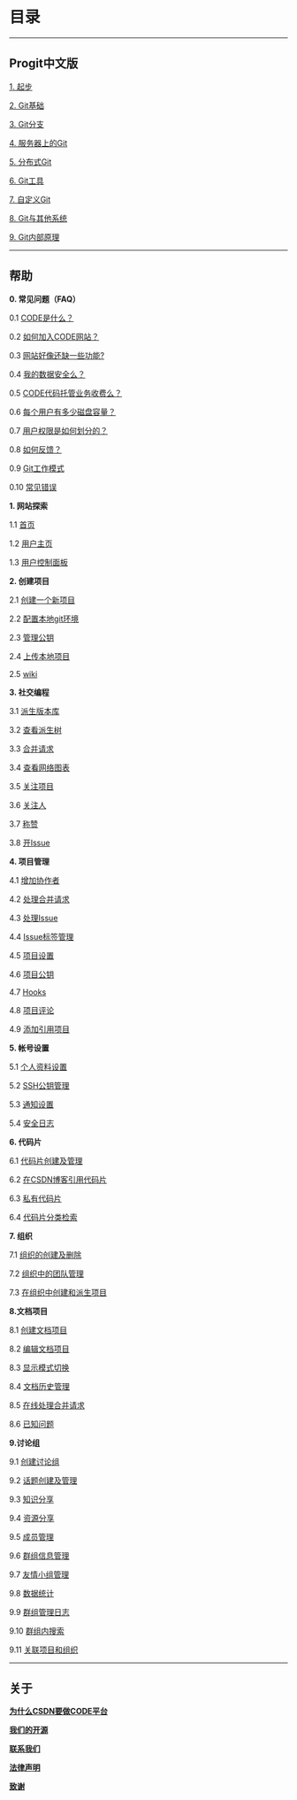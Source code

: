 # **目录**

----------

## **Progit中文版**
[1. 起步](/help/CSDN_Code/progit/zh/01-introduction/01-chapter1)

[2. Git基础](/help/CSDN_Code/progit/zh/02-git-basics/01-chapter2)

[3. Git分支](/help/CSDN_Code/progit/zh/03-git-branching/01-chapter3)

[4. 服务器上的Git](/help/CSDN_Code/progit/zh/04-git-server/01-chapter4)

[5. 分布式Git](/help/CSDN_Code/progit/zh/05-distributed-git/01-chapter5)

[6. Git工具](/help/CSDN_Code/progit/zh/06-git-tools/01-chapter6)

[7. 自定义Git](/help/CSDN_Code/progit/zh/07-customizing-git/01-chapter7)

[8. Git与其他系统](/help/CSDN_Code/progit/zh/08-git-and-other-scms/01-chapter8)

[9. Git内部原理](/help/CSDN_Code/progit/zh/09-git-internals/01-chapter9)

----------

## **帮助**

**0. 常见问题（FAQ）**

0.1 [CODE是什么？](/help/CSDN_Code/code_support/FAQ_0_1 "CODE是什么？")

0.2 [如何加入CODE网站？](/help/CSDN_Code/code_support/FAQ_0_2 "如何加入CODE网站？")

0.3 [网站好像还缺一些功能?](/help/CSDN_Code/code_support/FAQ_0_3 "网站好像还缺一些功能?")

0.4 [我的数据安全么？](/help/CSDN_Code/code_support/FAQ_0_4 "我的数据安全么")

0.5 [CODE代码托管业务收费么？](/help/CSDN_Code/code_support/FAQ_0_5 "CODE代码托管业务收费么?")

0.6 [每个用户有多少磁盘容量？](/help/CSDN_Code/code_support/FAQ_0_6 "每个用户有多少磁盘容量?")

0.7 [用户权限是如何划分的？](/help/CSDN_Code/code_support/FAQ_0_7 "用户权限是如何划分的？")

0.8 [如何反馈？](/help/CSDN_Code/code_support/FAQ_0_8 "如何提交错误报告？")

0.9 [Git工作模式](/help/CSDN_Code/code_support/FAQ_0_9 "Git工作模式")

0.10 [常见错误](/help/CSDN_Code/code_support/FAQ_0_10 "常见错误")

**1. 网站探索**

1.1 [首页](/help/CSDN_Code/code_support/FAQ_1_1 "首页")

1.2 [用户主页](/help/CSDN_Code/code_support/FAQ_1_2 "用户主页")

1.3 [用户控制面板](/help/CSDN_Code/code_support/FAQ_1_3 "用户控制面板")

**2. 创建项目**

2.1 [创建一个新项目](/help/CSDN_Code/code_support/FAQ_2_1 "创建一个新项目")

2.2 [配置本地git环境](/help/CSDN_Code/code_support/FAQ_2_2 "配置本地git环境")

2.3 [管理公钥](/help/CSDN_Code/code_support/FAQ_2_3 "管理公钥")

2.4 [上传本地项目](/help/CSDN_Code/code_support/FAQ_2_4 "上传本地项目")

2.5 [wiki](/help/CSDN_Code/code_support/FAQ_2_5 "wiki")

**3. 社交编程**

3.1 [派生版本库](/help/CSDN_Code/code_support/FAQ_3_1 "派生版本库")

3.2 [查看派生树](/help/CSDN_Code/code_support/FAQ_3_2 "查看派生树")

3.3 [合并请求](/help/CSDN_Code/code_support/FAQ_3_3 "合并请求")

3.4 [查看网络图表](/help/CSDN_Code/code_support/FAQ_3_4 "查看网络图表")

3.5 [关注项目](/help/CSDN_Code/code_support/FAQ_3_5 "关注项目")

3.6 [关注人](/help/CSDN_Code/code_support/FAQ_3_6 "关注人")

3.7 [称赞](/help/CSDN_Code/code_support/FAQ_3_7 "称赞")

3.8 [开Issue](/help/CSDN_Code/code_support/FAQ_3_8 "开Issue")

**4. 项目管理**

4.1 [增加协作者](/help/CSDN_Code/code_support/FAQ_4_1 "增加协作者")

4.2 [处理合并请求](/help/CSDN_Code/code_support/FAQ_4_2 "处理合并请求")

4.3 [处理Issue](/help/CSDN_Code/code_support/FAQ_4_3 "处理Issue")

4.4 [Issue标签管理](/help/CSDN_Code/code_support/FAQ_4_4 "Issue标签管理")

4.5 [项目设置](/help/CSDN_Code/code_support/FAQ_4_5 "项目设置")

4.6 [项目公钥](/help/CSDN_Code/code_support/FAQ_4_6 "项目公钥")

4.7 [Hooks](/help/CSDN_Code/code_support/FAQ_4_7 "Hooks")

4.8 [项目评论](/help/CSDN_Code/code_support/FAQ_4_8 "项目评论")

4.9 [添加引用项目](/help/CSDN_Code/code_support/FAQ_4_9 "添加引用项目")

**5. 帐号设置**

5.1 [个人资料设置](/help/CSDN_Code/code_support/FAQ_5_1 "个人资料设置")

5.2 [SSH公钥管理](/help/CSDN_Code/code_support/FAQ_5_2 "SSH公钥管理")

5.3 [通知设置](/help/CSDN_Code/code_support/FAQ_5_3 "通知设置")

5.4 [安全日志](/help/CSDN_Code/code_support/FAQ_5_4 "安全日志")

**6. 代码片**

6.1 [代码片创建及管理](/help/CSDN_Code/code_support/FAQ_6_1 "代码片创建及管理")

6.2 [在CSDN博客引用代码片](/help/CSDN_Code/code_support/FAQ_6_2 "在CSDN博客引用代码片")  

6.3 [私有代码片](/help/CSDN_Code/code_support/FAQ_6_5 "私有代码片")

6.4 [代码片分类检索](/help/CSDN_Code/code_support/FAQ_6_4 "代码片分类检索")


**7. 组织**

7.1 [组织的创建及删除](/help/CSDN_Code/code_support/FAQ_7_1 "组织的创建及删除")

7.2 [组织中的团队管理](/help/CSDN_Code/code_support/FAQ_7_2 "组织中的团队管理")

7.3 [在组织中创建和派生项目](/help/CSDN_Code/code_support/FAQ_7_3 "在组织中创建和派生项目")

**8.文档项目**

8.1 [创建文档项目](/help/CSDN_Code/code_support/FAQ_8_1 "创建文档项目")

8.2 [编辑文档项目](/help/CSDN_Code/code_support/FAQ_8_2 "编辑文档项目")

8.3 [显示模式切换](/help/CSDN_Code/code_support/FAQ_8_3 "显示模式切换")

8.4 [文档历史管理](/help/CSDN_Code/code_support/FAQ_8_4 "文档历史")

8.5 [在线处理合并请求](/help/CSDN_Code/code_support/FAQ_8_5 "在线处理合并请求")

8.6 [已知问题](/help/CSDN_Code/code_support/FAQ_8_6 "已知问题")

**9.讨论组**

9.1 [创建讨论组](/help/CSDN_Code/code_support/FAQ_9_1 "创建讨论组")

9.2 [话题创建及管理](/help/CSDN_Code/code_support/FAQ_9_2 "话题")

9.3 [知识分享](/help/CSDN_Code/code_support/FAQ_9_3 "知识分享")

9.4 [资源分享](/help/CSDN_Code/code_support/FAQ_9_4 "资源分享")

9.5 [成员管理](/help/CSDN_Code/code_support/FAQ_9_5 "成员管理")

9.6 [群组信息管理](/help/CSDN_Code/code_support/FAQ_9_6 "群组信息管理")

9.7 [友情小组管理](/help/CSDN_Code/code_support/FAQ_9_7 "友情小组管理")

9.8 [数据统计](/help/CSDN_Code/code_support/FAQ_9_8 "数据统计")

9.9 [群组管理日志](/help/CSDN_Code/code_support/FAQ_9_9 "群组管理日志")

9.10 [群组内搜索](/help/CSDN_Code/code_support/FAQ_9_10 "群组内搜索")

9.11 [关联项目和组织](/help/CSDN_Code/code_support/FAQ_9_11 "关联项目和组织")

----------

## **关于**

**[为什么CSDN要做CODE平台](/help/CSDN_Code/code_support/About_WhyCODE "为什么CSDN要做CODE平台")**

**[我们的开源](/help/CSDN_Code/code_support/About_OurOS "我们的开源")**

**[联系我们](/help/CSDN_Code/code_support/About_Contact "联系我们")**

**[法律声明](/help/CSDN_Code/code_support/About_Legal "法律声明")**

**[致谢](/help/CSDN_Code/code_support/About_Acknowledge "致谢")**